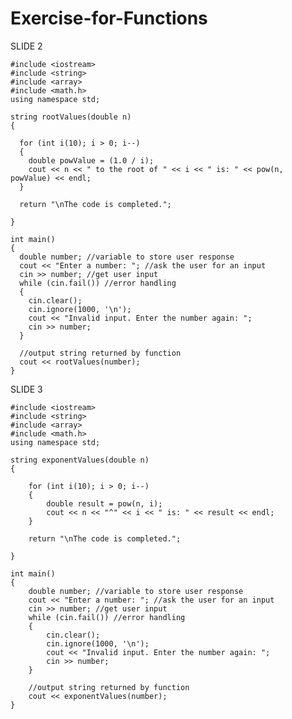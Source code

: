 # Exercise-for-Functions

SLIDE 2

    #include <iostream>
    #include <string>
    #include <array>
    #include <math.h>
    using namespace std;

    string rootValues(double n)
    {

      for (int i(10); i > 0; i--)
      {
        double powValue = (1.0 / i);
        cout << n << " to the root of " << i << " is: " << pow(n, powValue) << endl;
      }
      
      return "\nThe code is completed.";

    }

    int main()
    {
      double number; //variable to store user response
      cout << "Enter a number: "; //ask the user for an input
      cin >> number; //get user input
      while (cin.fail()) //error handling
      {
        cin.clear();
        cin.ignore(1000, '\n');
        cout << "Invalid input. Enter the number again: ";
        cin >> number;
      }

      //output string returned by function
      cout << rootValues(number);
    }

SLIDE 3

	#include <iostream>
	#include <string>
	#include <array>
	#include <math.h>
	using namespace std;

	string exponentValues(double n)
	{

		for (int i(10); i > 0; i--)
		{
			double result = pow(n, i);
			cout << n << "^" << i << " is: " << result << endl;
		}

		return "\nThe code is completed.";

	}

	int main()
	{
		double number; //variable to store user response
		cout << "Enter a number: "; //ask the user for an input
		cin >> number; //get user input
		while (cin.fail()) //error handling
		{
			cin.clear();
			cin.ignore(1000, '\n');
			cout << "Invalid input. Enter the number again: ";
			cin >> number;
		}

		//output string returned by function
		cout << exponentValues(number);
	}
